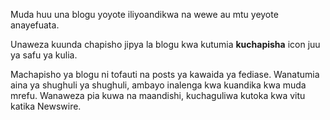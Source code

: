 Muda huu una blogu yoyote iliyoandikwa na wewe au mtu yeyote anayefuata.

Unaweza kuunda chapisho jipya la blogu kwa kutumia **kuchapisha** icon juu ya safu ya kulia.

Machapisho ya blogu ni tofauti na posts ya kawaida ya fediase. Wanatumia aina ya shughuli ya shughuli, ambayo inalenga kwa kuandika kwa muda mrefu. Wanaweza pia kuwa na maandishi, kuchaguliwa kutoka kwa vitu katika Newswire.
